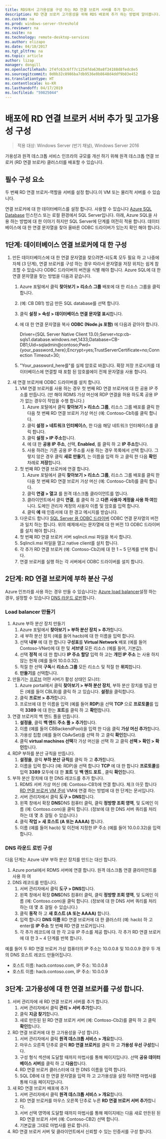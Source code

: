 ```yaml
---
title: RDS에서 고가용성을 구성 하는 RD 연결 브로커 서버를 추가 합니다.
description: RD 연결 브로커 고가용성을 위해 RDS 배포에 추가 하는 방법에 알아봅니다.
ms.custom: na
ms.prod: windows-server-threshold
ms.reviewer: na
ms.suite: na
ms.technology: remote-desktop-services
ms.author: elizapo
ms.date: 04/10/2017
ms.tgt_pltfrm: na
ms.topic: article
author: lizap
manager: dongill
ms.openlocfilehash: 2f4fc63c6ff7c1254fda630a8f34188d8fedc8e5
ms.sourcegitcommit: 0d0b32c8986ba7db9536e0b8648d4ddf9b03e452
ms.translationtype: HT
ms.contentlocale: ko-KR
ms.lasthandoff: 04/17/2019
ms.locfileid: "59825044"
---
```

# <a name="add-the-rd-connection-broker-server-to-the-deployment-and-configure-high-availability"></a>배포에 RD 연결 브로커 서버 추가 및 고가용성 구성

>적용 대상: Windows Server (반기 채널), Windows Server 2016

가용성과 원격 데스크톱 서비스 인프라의 규모를 개선 하기 위해 원격 데스크톱 연결 브로커 (RD 연결 브로커) 클러스터를 배포할 수 있습니다. 

## <a name="pre-requisites"></a>필수 구성 요소

두 번째 RD 연결 브로커-역할을 서버를 설정 합니다.이 VM 또는 물리적 서버를 수 있습니다.

연결 브로커에 대 한 데이터베이스를 설정 합니다. 사용할 수 있습니다 [Azure SQL Database](https://azure.microsoft.com/documentation/articles/sql-database-get-started/#create-a-new-aure-sql-database) 인스턴스 또는 로컬 환경에서 SQL Server입니다. 아래, Azure SQL을 사용 하는 방법에 대 한 이야기 하지만 SQL Server에 단계를 여전히 적용 합니다. 데이터베이스에 대 한 연결 문자열을 찾아 올바른 ODBC 드라이버가 있는지 확인 해야 합니다.

## <a name="step-1-configure-the-database-for-the-connection-broker"></a>1단계: 데이터베이스 연결 브로커에 대 한 구성

1. 만든 데이터베이스에 대 한 연결 문자열을 찾으려면-되도록 모두 필요 하 고 나중에 자체 (3 단계), 연결 브로커를 구성 하는 경우 따라서 문자열을 저장 위치는 쉽게 참조할 수 있습니다 ODBC 드라이버의 버전을 식별 해야 합니다. Azure SQL에 대 한 연결 문자열을 찾는 방법을 다음과 같습니다.  
    1. Azure 포털에서 클릭 **찾아보기 > 리소스 그룹** 배포에 대 한 리소스 그룹을 클릭 합니다.   
    2. (예: CB DB1) 방금 만든 SQL database를 선택 합니다.   
    3. 클릭 **설정 > 속성 > 데이터베이스 연결 문자열 표시**합니다.   
    4. 에 대 한 연결 문자열을 복사 **ODBC (Node.js 포함)** 에 다음과 같아야 합니다.   
      
        Driver={SQL Server Native Client 13.0};Server=tcp:cb-sqls1.database.windows.net,1433;Database=CB-DB1;Uid=sqladmin@contoso;Pwd={your_password_here};Encrypt=yes;TrustServerCertificate=no;Connection Timeout=30;   
  
    5. "Your_password_here를"를 실제 암호로 바꿉니다. 확장 저장 프로시저를 데이터베이스에 연결할 때 포함 된 암호를에이 전체 문자열을 사용 합니다. 
2. 새 연결 브로커에 ODBC 드라이버를 설치 합니다. 
   1. VM 연결 브로커를 사용 하는 경우 첫 번째 RD 연결 브로커에 대 한 공용 IP 주소를 만듭니다. (만 해야 RDMS 가상 머신에 RDP 연결을 허용 하도록 공용 IP가 없는 경우이 작업을 수행 합니다.)
       1. Azure 포털에서 클릭 **찾아보기 > 리소스 그룹**, 리소스 그룹 배포를 클릭 한 다음 첫 번째 RD 연결 브로커 가상 머신 (예: Contoso-Cb1)를 클릭 합니다.
       2. 클릭 **설정 > 네트워크 인터페이스**, 한 다음 해당 네트워크 인터페이스를 클릭 합니다.
       3. 클릭 **설정 > IP 주소**합니다.
       4. 에 대 한 **공용 IP 주소**, 선택, **Enabled**, 를 클릭 하 고 **IP 주소**합니다.
       5. 사용 하려는 기존 공용 IP 주소를 사용 하는 경우 목록에서 선택 합니다. 그렇지 않은 경우 클릭 **새로 만들기**, 는 이름을 입력 하 고 클릭 한 다음 **확인** 차례로 **저장**합니다.
   2. 첫 번째 RD 연결 브로커에 연결 합니다.
       1. Azure 포털에서 클릭 **찾아보기 > 리소스 그룹**, 리소스 그룹 배포를 클릭 한 다음 첫 번째 RD 연결 브로커 가상 머신 (예: Contoso-Cb1)를 클릭 합니다.
       2. 클릭 **연결 > 열고** 를 원격 데스크톱 클라이언트를 엽니다.
       3. 클라이언트에서 클릭 **연결**, 를 클릭 하 고 **다른 사용자 계정을 사용 하 여**합니다. 도메인 관리자 계정의 사용자 이름 및 암호를 입력 합니다.
       4. 클릭 **예** 때 인증서에 대 한 경고 메시지를 받습니다.
   3. 다운로드 합니다 [SQL Server 용 ODBC 드라이버](https://www.microsoft.com/download/confirmation.aspx?id=50420) ODBC 연결 문자열의 버전과 일치 하는 합니다. 위의 예제에서는 문자열에 대 한 버전 13 ODBC 드라이버를 설치 해야 합니다.
   4. 첫 번째 RD 연결 브로커 서버 sqlincli.msi 파일을 복사 합니다.   
   5. Sqlincli.msi 파일을 열고 native client를 설치 합니다.  
   6. 각 추가 RD 연결 브로커 (예: Contoso-Cb2)에 대 한 1 ~ 5 단계를 반복 합니다.
   7. 연결 브로커를 실행 하는 각 서버에서 ODBC 드라이버를 설치 합니다.

## <a name="step-2-configure-load-balancing-on-the-rd-connection-brokers"></a>2단계: RD 연결 브로커에 부하 분산 구성 

Azure 인프라를 사용 하는 경우 만들 수 있습니다는 [Azure load balancer](#create-a-load-balancer)설정 하는 경우, 설정할 수 있습니다 [DNS 라운드 로빈](#configure-dns-round--robin)합니다. 

### <a name="create-a-load-balancer"></a>Load balancer 만들기  
1. Azure 부하 분산 장치 만들기   
      1. Azure 포털에서 **찾아보기 > 부하 분산 장치 > 추가**합니다.   
      2. 새 부하 분산 장치 (예를 들어 hacb)에 대 한 이름을 입력 합니다.   
      3. 선택 **내부** 에 대 한 합니다 **구성표**를 **Virtual Network** 배포 (예를 들어 Contoso-VNet)에 대 한 및 **서브넷** 모든 리소스 (예를 들어, 기본값).   
      4. 선택 **정적** 에 대 한 합니다 **IP 주소 할당** 입력 하 고는 **개인 IP 주소** 는 사용 하지 않는 현재 (예를 들어 10.0.0.32).   
      5. 적절 한 선택 **구독**서 **리소스 그룹** 모든 리소스 및 적절 한 **위치**합니다.   
      6. **만들기**를 선택합니다.   
2. 만들기는 [프로브](https://azure.microsoft.com/documentation/articles/load-balancer-custom-probe-overview/) 어떤 서버가 활성 상태인 모니터:   
      1. Azure portal에서 클릭 **찾아보기 > 부하 분산 장치**, 부하 분산 장치를 방금 만든 (예를 들어 CBLB)를 클릭 하 고 있습니다. **설정**을 클릭합니다.   
      2. 클릭 **프로브 > 추가**합니다.   
      3. 프로브에 대 한 이름을 입력 (예를 들어 **RDP**)을 선택 **TCP** 으로 **프로토콜**를 입력 **3389** 에 대 한는 **포트**를 클릭 하 고 **확인**합니다.   
3. 연결 브로커의 백 엔드 풀을 만듭니다.   
      1. **설정을**, 클릭 **백 엔드 주소 풀 > 추가**합니다.   
      2. 이름 (예를 들어 CBBackendPool)을 입력 한 다음 클릭 **가상 머신 추가**합니다.  
      3. 가용성 집합 (예를 들어 CbAvSet)를 선택 하 고 클릭 **확인**합니다.   
      3. 클릭 **virtual machines 선택**각 가상 머신을 선택 하 고 클릭 **선택 > 확인 > 확인**합니다.   
4. RDP 부하를 분산 규칙을 만듭니다.   
      1. **설정을**, 클릭 **부하 분산 규칙**를 클릭 하 고 **추가**합니다.   
      2. 이름을 입력 합니다 (예: RDP)을 선택 합니다 **TCP** 에 대 한 합니다 **프로토콜**를 입력 **3389** 모두에 대 한 **포트** 및 **백 엔드 포트** , 클릭 **확인**합니다.   
5. 부하 분산 장치에 대 한 DNS 레코드를 추가 합니다.   
      1. RDMS 서버 가상 머신 (예: Contoso-CB1)에 연결 합니다. 체크 아웃 합니다 [RD 연결 브로커 VM 준비](Prepare-the-RD-Connection-Broker-VM-for-Remote-Desktop.md) VM에 연결 하는 방법에 대 한 단계는 문서입니다.   
      2. 서버 관리자에서 클릭 **도구 > DNS**합니다.   
      3. 왼쪽 창에서 확장 **DNS**DNS 컴퓨터 클릭, 클릭 **정방향 조회 영역**, 및 도메인 이름 (예: Contoso.com)을 클릭 합니다. (정보에 대 한 DNS 서버 쿼리를 처리 하는 데 몇 초 걸릴 수 있습니다.)  
      4. 클릭 **작업 > 새 호스트 (A 또는 AAAA)** 합니다.   
      9. 이름 (예를 들어 hacb) 및 이전에 지정한 IP 주소 (예를 들어 10.0.0.32)을 입력 합니다.   
  
### <a name="configure-dns-round-robin"></a>DNS 라운드 로빈 구성  
  
다음 단계는 Azure 내부 부하 분산 장치를 만드는 대신 합니다.   
  
1. Azure portal에서 RDMS 서버에 연결 합니다. 원격 데스크톱 연결 클라이언트를 사용 하 여   
2. DNS 레코드를 만듭니다.   
      1. 서버 관리자에서 클릭 **도구 > DNS**합니다.   
      2. 왼쪽 창에서 확장 **DNS**DNS 컴퓨터 클릭, 클릭 **정방향 조회 영역**, 및 도메인 이름 (예: Contoso.com)을 클릭 합니다. (정보에 대 한 DNS 서버 쿼리를 처리 하는 데 몇 초 걸릴 수 있습니다.)  
      3. 클릭 **동작** 하 고 **새 호스트 (A 또는 AAAA)** 합니다.   
      4. 입력 합니다 **DNS 이름** RD 연결 브로커에 대 한 클러스터 (예: hacb) 하 고 enter를 **IP 주소** 첫 번째 RD 연결 브로커입니다.   
      5. 각 추가 레코드에 대 한 각 고유 IP 주소를 제공 합니다. 각 추가 RD 연결 브로커에 대 한 3 ~ 4 단계를 반복 합니다.


예를 들어 두 RD 연결 브로커 가상 컴퓨터의 IP 주소는 10.0.0.8 및 10.0.0.9 경우 두 개의 DNS 호스트 레코드 만들어집니다.
 - 호스트 이름: hacb.contoso.com, IP 주소: 10.0.0.8
 - 호스트 이름: hacb.contoso.com, IP 주소: 10.0.0.9

## <a name="step-3-configure-the-connection-brokers-for-high-availability"></a>3단계: 고가용성에 대 한 연결 브로커를 구성 합니다.

1. 서버 관리자에 새 RD 연결 브로커 서버를 추가 합니다.
   1. 서버 관리자에서 클릭 **관리 > 서버 추가**합니다.
   2. 클릭 **지금 찾기**합니다.
   3. 새로 만든된 된 RD 연결 브로커 서버 (예: Contoso-Cb2)를 클릭 하 고 클릭 **확인**합니다.
2. RD 연결 브로커에 대 한 고가용성을 구성 합니다.
   1. 서버 관리자에서 클릭 **원격 데스크톱 서비스 > 개요**합니다.
   2. 마우스 오른쪽 단추로 클릭 **RD 연결 브로커**를 클릭 하 고 **가용성 우선 구성**합니다.
   3. 구성 형식 섹션에 도달할 때까지 마법사를 통해 페이지입니다. 선택 **공유 데이터베이스 서버**를 클릭 하 고 **다음**합니다.
   4. RD 연결 브로커 클러스터에 대 한 DNS 이름을 입력 합니다.
   5. SQL DB에 대 한 연결 문자열을 입력 하 고 고가용성을 설정 하려면 마법사를 통해 다음 페이지입니다.
3. 새 RD 연결 브로커 배포에 추가
   1. 서버 관리자에서 클릭 **원격 데스크톱 서비스 > 개요**합니다.
   2. RD 연결 브로커를 마우스 오른쪽 단추로 누른 **RD 연결 브로커 서버 추가**합니다.
   3. 서버 선택 영역에 도달할 때까지 마법사를 통해 페이지에는 다음 새로 만든된 된 RD 연결 브로커 서버 (예: Contoso-CB2) 선택 합니다.
   4. 기본값을 그대로 마법사를 완료 합니다.
4. RD 연결 브로커 서버 및 클라이언트에서 신뢰할 수 있는 인증서를 구성 합니다.

